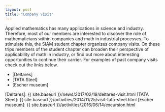 ```yaml
---
layout: post
title: "Company visit"
---
```


Applied mathematics has many applications in science and industry. Therefore, most of our members
are interested to discover the role of mathematicians within companies and math in industrial processes. 
To stimulate this, the SIAM student chapter organizes company visits. On these trips members of the 
student chapter can broaden their perspective of applicability of math in industry, or find out more 
about interesting opportunities to continue their carrier. For examples of past company visits check 
out the links below.

* [Deltares]
* [TATA Steel]
* [Escher museum]

[Deltares]: {{ site.baseurl }}/news/2017/02/19/deltares-visit.html
[TATA Steel]: {{ site.baseurl }}/activities/2014/11/25/visit-tata-steel.html
[Escher museum]: {{ site.baseurl }}/activities/2016/06/14/excursion.html
